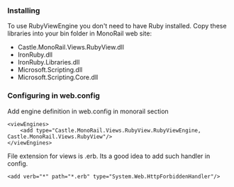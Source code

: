 ### Installing ###
To use RubyViewEngine you don't need to have Ruby installed. Copy these libraries into your bin folder in MonoRail web site:
  * Castle.MonoRail.Views.RubyView.dll
  * IronRuby.dll
  * IronRuby.Libraries.dll
  * Microsoft.Scripting.dll
  * Microsoft.Scripting.Core.dll

### Configuring in web.config ###
Add engine definition in web.config in monorail section
```
<viewEngines>
	<add type="Castle.MonoRail.Views.RubyView.RubyViewEngine, Castle.MonoRail.Views.RubyView"/>
</viewEngines>
```

File extension for views is .erb. Its a good idea to add such handler in config.
```
<add verb="*" path="*.erb" type="System.Web.HttpForbiddenHandler"/>
```